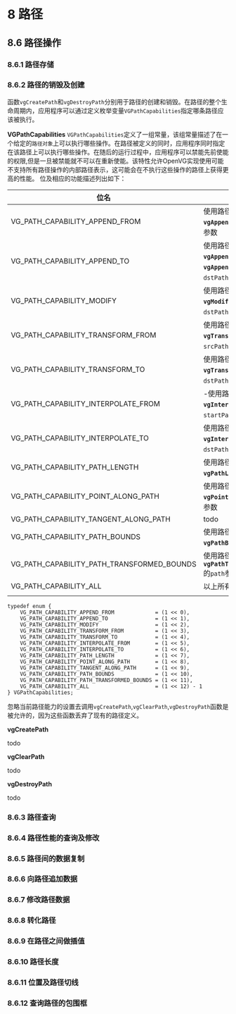 # 8 路径

## 8.6 路径操作 <span id = "路径操作"></span>
### 8.6.1 路径存储
### 8.6.2 路径的销毁及创建
函数`vgCreatePath`和`vgDestroyPath`分别用于路径的创建和销毁。在路径的整个生命周期内，应用程序可以通过定义枚举变量`VGPathCapabilities`指定哪条路径应该被执行。

**VGPathCapabilities** 
`VGPathCapabilities`定义了一组常量，该组常量描述了在一个给定的`路径对象`上可以执行哪些操作。在路径被定义的同时，应用程序同时指定在该路径上可以执行哪些操作。在随后的运行过程中，应用程序可以禁能先前使能的权限,但是一旦被禁能就不可以在重新使能。该特性允许OpenVG实现使用可能不支持所有路径操作的内部路径表示，这可能会在不执行这些操作的路径上获得更高的性能。
位及相应的功能描述列出如下：

| 位名  | 功能描述 |
| ------------- | ------------- |
| VG_PATH_CAPABILITY_APPEND_FROM  | 使用路径作为 **`vgAppendPath`** 的`srcPath`参数  |
| VG_PATH_CAPABILITY_APPEND_TO  | 使用路径作为 **`vgAppendPath`**和**`vgAppendPathData`** 的`dstPath`参数  |
| VG_PATH_CAPABILITY_MODIFY  | 使用路径作为 **`vgModifyPathCoords`** 的`dstPath`参数  |
| VG_PATH_CAPABILITY_TRANSFORM_FROM  | 使用路径作为 **`vgTransformPath`** 的`srcPath`参数  |
| VG_PATH_CAPABILITY_TRANSFORM_TO  | 使用路径作为 **`vgTransformPath`** 的`dstPath`参数  |
| VG_PATH_CAPABILITY_INTERPOLATE_FROM  | -使用路径作为 **`vgInterpolatePath`** 的`startPath`或`endPath`参数  |
| VG_PATH_CAPABILITY_INTERPOLATE_TO  | 使用路径作为 **`vgInterpolatePath`** 的`dstPath`参数  |
| VG_PATH_CAPABILITY_PATH_LENGTH  | 使用路径作为 **`vgPathLength`** 的`path`参数  |
| VG_PATH_CAPABILITY_POINT_ALONG_PATH  | 使用路径作为 **`vgPointAlongPath`** 的`path`参数  |
| VG_PATH_CAPABILITY_TANGENT_ALONG_PATH  | todo  |
| VG_PATH_CAPABILITY_PATH_BOUNDS  | 使用路径作为 **`vgPathBounds`** 的`path`参数  |
| VG_PATH_CAPABILITY_PATH_TRANSFORMED_BOUNDS  | 使用路径作为 **`vgPathTransformedBounds`** 的`path`参数  |
| VG_PATH_CAPABILITY_ALL  | 以上所有定义的集合  |
|||

```
typedef enum {
    VG_PATH_CAPABILITY_APPEND_FROM             = (1 << 0),
    VG_PATH_CAPABILITY_APPEND_TO               = (1 << 1),
    VG_PATH_CAPABILITY_MODIFY                  = (1 << 2),
    VG_PATH_CAPABILITY_TRANSFORM_FROM          = (1 << 3),
    VG_PATH_CAPABILITY_TRANSFORM_TO            = (1 << 4),
    VG_PATH_CAPABILITY_INTERPOLATE_FROM        = (1 << 5),
    VG_PATH_CAPABILITY_INTERPOLATE_TO          = (1 << 6),
    VG_PATH_CAPABILITY_PATH_LENGTH             = (1 << 7),
    VG_PATH_CAPABILITY_POINT_ALONG_PATH        = (1 << 8),
    VG_PATH_CAPABILITY_TANGENT_ALONG_PATH      = (1 << 9),
    VG_PATH_CAPABILITY_PATH_BOUNDS             = (1 << 10),
    VG_PATH_CAPABILITY_PATH_TRANSFORMED_BOUNDS = (1 << 11),
    VG_PATH_CAPABILITY_ALL                     = (1 << 12) ‐ 1
} VGPathCapabilities;
```
忽略当前路径能力的设置去调用`vgCreatePath`,`vgClearPath`,`vgDestroyPath`函数是被允许的，因为这些函数丢弃了现有的路径定义。

**vgCreatePath**

todo

**vgClearPath**

todo

**vgDestroyPath**

todo

### 8.6.3 路径查询
### 8.6.4 路径性能的查询及修改
### 8.6.5 路径间的数据复制
### 8.6.6 向路径追加数据
### 8.6.7 修改路径数据
### 8.6.8 转化路径
### 8.6.9 在路径之间做插值
### 8.6.10 路径长度
### 8.6.11 位置及路径切线
### 8.6.12 查询路径的包围框

